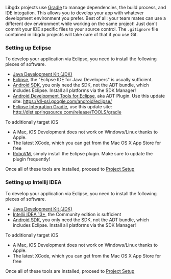 Libgdx projects use [Gradle](http://www.gradle.org/) to manage dependencies, the build process, and IDE integation. This allows you to develop your app with whatever development environment you prefer. Best of all: your team mates can use a different dev environment while working on the same project! Just don't commit your IDE specific files to your source control. The `.gitignore` file contained in libgdx projects will take care of that if you use Git.

### Setting up Eclipse 
To develop your application via Eclipse, you need to install the following pieces of software.

  * [Java Development Kit (JDK)](http://www.oracle.com/technetwork/java/javase/downloads/index.html)
  * [Eclipse](http://www.eclipse.org/downloads/), the "Eclipse IDE for Java Developers" is usually sufficient.
  * [Android SDK](http://developer.android.com/sdk/installing.html), you only need the SDK, not the ADT bundle, which includes Eclipse. Install all platforms via the SDK Manager!
  * [Android Development Tools for Eclipse](http://developer.android.com/tools/sdk/eclipse-adt.html), aka ADT Plugin. Use this update site: https://dl-ssl.google.com/android/eclipse/
  * [Eclipse Integration Gradle](https://github.com/spring-projects/eclipse-integration-gradle/), use this update site: http://dist.springsource.com/release/TOOLS/gradle

To additionally target iOS

  * A Mac, iOS Development does not work on Windows/Linux thanks to Apple.
  * The latest XCode, which you can get from the Mac OS X App Store for free
  * [RoboVM](http://www.robovm.com/docs#robovm-for-eclipse), simply install the Eclipse plugin. Make sure to update the plugin frequently!

Once all of these tools are installed, proceed to [Project Setup](https://github.com/libgdx/libgdx/wiki/Project-setup%2C-running-%26-debugging)

### Setting up Intellij IDEA
To develop your application via Eclipse, you need to install the following pieces of software.

  * [Java Development Kit (JDK)](http://www.oracle.com/technetwork/java/javase/downloads/index.html)
  * [Intellij IDEA 13+](http://www.jetbrains.com/idea/download/), the Community edition is sufficient
  * [Android SDK](http://developer.android.com/sdk/installing.html), you only need the SDK, not the ADT bundle, which includes Eclipse. Install all platforms via the SDK Manager!

To additionally target iOS

  * A Mac, iOS Development does not work on Windows/Linux thanks to Apple.
  * The latest XCode, which you can get from the Mac OS X App Store for free

Once all of these tools are installed, proceed to [Project Setup](https://github.com/libgdx/libgdx/wiki/Project-setup%2C-running-%26-debugging)